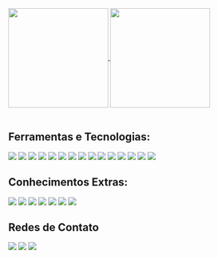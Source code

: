 <div>
	<a href="https://github.com/anuraghazra/github-readme-stats">
    <img height=200 align="center" src="https://github-readme-stats.vercel.app/api?username=WillianGomes949&theme=graywhite&locale=pt-br&commits_year=all&include_all_commits=true&show_icons=true&hide=prs,issues" />
	</a>
	<a href="https://github.com/anuraghazra/convoychat">
    <img height=200 align="top" src="https://github-readme-stats.vercel.app/api/top-langs?username=WillianGomes949&theme=graywhite&locale=pt-br&langs_count=8&layout=compact" />
</a>
</div>
</a>
<br>

## Ferramentas e Tecnologias:
<div>
	<img src="https://img.shields.io/badge/Next-black?style=for-the-badge&logo=next.js&logoColor=white"/>
	<img src="https://img.shields.io/badge/React-61DAFB.svg?style=for-the-badge&logo=React&logoColor=black"/>
	<img src="https://img.shields.io/badge/HTML5-E34F26.svg?style=for-the-badge&logo=HTML5&logoColor=white"/>
	<img src="https://img.shields.io/badge/CSS3-1572B6.svg?style=for-the-badge&logo=CSS3&logoColor=white"/>
	<img src="https://img.shields.io/badge/JavaScript-F7DF1E.svg?style=for-the-badge&logo=JavaScript&logoColor=black"/>
	<img src="https://img.shields.io/badge/Node.js-5FA04E.svg?style=for-the-badge&logo=nodedotjs&logoColor=white"/>
	<img src="https://img.shields.io/badge/Bootstrap-7952B3.svg?style=for-the-badge&logo=Bootstrap&logoColor=white"/>
	<img src="https://img.shields.io/badge/Tailwind%20CSS-06B6D4.svg?style=for-the-badge&logo=Tailwind-CSS&logoColor=white"/>
	<img src="https://img.shields.io/badge/npm-CB3837.svg?style=for-the-badge&logo=npm&logoColor=white"/>
	<img src="https://img.shields.io/badge/Vite-646CFF.svg?style=for-the-badge&logo=Vite&logoColor=white"/>
	<img src="https://img.shields.io/badge/Git-F05032.svg?style=for-the-badge&logo=Git&logoColor=white"/>
	<img src="https://img.shields.io/badge/Visual%20Studio%20Code-007ACC.svg?style=for-the-badge&logo=Visual-Studio-Code&logoColor=white"/>
	<img src="https://img.shields.io/badge/MySQL-00000F?style=for-the-badge&logo=mysql&logoColor=white"/>
	<img src="https://img.shields.io/badge/AWS-000.svg?style=for-the-badge&logo=amazon-aws&logoColor=white"/>
	<img src="https://img.shields.io/badge/vercel-%23000000.svg?style=for-the-badge&logo=vercel&logoColor=white)"/>
</div>


## Conhecimentos Extras:
<div>
	<img src="https://img.shields.io/badge/Adobe%20Photoshop-31A8FF.svg?style=for-the-badge&logo=Adobe-Photoshop&logoColor=white"/>
	<img src="https://img.shields.io/badge/WordPress-21759B.svg?style=for-the-badge&logo=WordPress&logoColor=white"/>
	<img src="https://img.shields.io/badge/WooCommerce-96588A.svg?style=for-the-badge&logo=WooCommerce&logoColor=white"/>
	<img src="https://img.shields.io/badge/Elementor-92003B.svg?style=for-the-badge&logo=Elementor&logoColor=white"/>
	<img src="https://img.shields.io/badge/Figma-F24E1E.svg?style=for-the-badge&logo=Figma&logoColor=white"/>
	<img src="https://img.shields.io/badge/Trello-0052CC.svg?style=for-the-badge&logo=Trello&logoColor=white"/>
	<img src="https://img.shields.io/badge/Adobe%20Creative%20Cloud-DA1F26.svg?style=for-the-badge&logo=Adobe-Creative-Cloud&logoColor=white"/>
</div>
     
## Redes de Contato
<div>
	<a href="https://vercel.com/new/willian-gomes-projects"><img loading="lazy" src="https://img.shields.io/badge/Vercel-000000.svg?style=for-the-badge&logo=Vercel&logoColor=white" target="_blank"></a> 
	<a href="https://instagram.com//williangomes949"><img loading="lazy" src="https://img.shields.io/badge/Instagram-E4405F.svg?style=for-the-badge&logo=Instagram&logoColor=white" target="_blank"></a>   
	<a href="https://www.linkedin.com/in/williangomes949"><img loading="lazy" src="https://img.shields.io/badge/LinkedIn-0A66C2.svg?style=for-the-badge&logo=LinkedIn&logoColor=white" target="_blank"></a>
</div>
	

